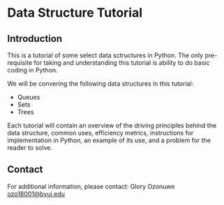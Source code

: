 # Data Structure Tutorial
## Introduction

This is a tutorial of some select data sctructures in Python. The only pre-requisite for taking and understanding this tutorial is ability to do basic coding in Python.


We will be convering the following data structures in this tutorial:
- Queues
- Sets
- Trees

Each tutorial will contain an overview of the driving principles behind the data structure, common uses, efficiency metrics, instructions for implementation in Python, an example of its use, and a problem for the reader to solve.


## Contact
For additional information, please contact:
    Glory Ozonuwe
    ozo18001@byui.edu